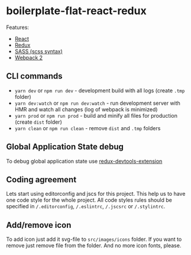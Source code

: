 # boilerplate-flat-react-redux

Features:
* [React](https://facebook.github.io/react/)
* [Redux](http://redux.js.org/)
* [SASS (scss syntax)](http://sass-lang.com/)
* [Webpack 2](https://webpack.js.org/)

## CLI commands
* `yarn dev` or `npm run dev` - development build with all logs (create `.tmp` folder)
* `yarn dev:watch` or `npm run dev:watch` - run development server with HMR and watch all changes (log of webpack is minimized)
* `yarn prod` or `npm run prod` - build and minify all files for production (create `dist` folder)
* `yarn clean` or `npm run clean` - remove `dist` and `.tmp` folders

## Global Application State debug
To debug global application state use [redux-devtools-extension](https://github.com/zalmoxisus/redux-devtools-extension)

## Coding agreement

Lets start using editorconfig and jscs for this project. This help us to have one code style for the whole project. All code styles rules should be specified in `/.editorconfig`, `/.eslintrc`, `/.jscsrc` or `/.stylintrc`.

## Add/remove icon

To add icon just add it svg-file to `src/images/icons` folder. If you want to remove just remove file from the folder. And no more icon fonts, please.
